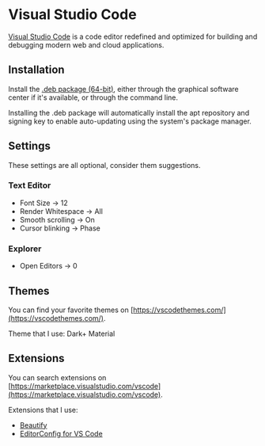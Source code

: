 # Visual Studio Code

[Visual Studio Code](https://code.visualstudio.com/) is a code editor
redefined and optimized for building and debugging modern web and cloud
applications.

## Installation

Install the [.deb package (64-bit)](https://code.visualstudio.com/Download),
either through the graphical software center if it's available, or through
the command line.

Installing the .deb package will automatically install the apt repository and
signing key to enable auto-updating using the system's package manager.

## Settings

These settings are all optional, consider them suggestions.

### Text Editor

* Font Size -> 12
* Render Whitespace -> All
* Smooth scrolling -> On
* Cursor blinking -> Phase

### Explorer

* Open Editors -> 0

## Themes

You can find your favorite themes on
[https://vscodethemes.com/](https://vscodethemes.com/).

Theme that I use: Dark+ Material

## Extensions

You can search extensions on
[https://marketplace.visualstudio.com/vscode](https://marketplace.visualstudio.com/vscode).

Extensions that I use:

* [Beautify](https://marketplace.visualstudio.com/items?itemName=HookyQR.beautify)
* [EditorConfig for VS Code](https://marketplace.visualstudio.com/items?itemName=EditorConfig.EditorConfig)
